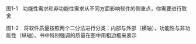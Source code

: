 图1-1　功能性需求和非功能性需求从不同方面影响软件的侧重点，你需要进行取舍

图1-2　将软件质量按照两个二分法进行分类：内部与外部（横轴），功能性与非功能性（纵轴）。书中特别强调的质量在图中用粗边框来表示